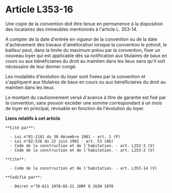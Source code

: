 # Article L353-16

Une copie de la convention doit être tenue en permanence à la disposition des locataires des immeubles mentionnés à l'article
L. 353-14. 

A compter de la date d'entrée en vigueur de la convention ou de la date d'achèvement des travaux d'amélioration lorsque la
convention le prévoit, le bailleur peut, dans la limite du maximum prévu par la convention, fixer un nouveau loyer qui est
applicable dès sa notification aux titulaires de baux en cours ou aux bénéficiaires du droit au maintien dans les lieux sans
qu'il soit nécessaire de leur donner congé. 

Les modalités d'évolution du loyer sont fixées par la convention et s'appliquent aux titulaires de baux en cours ou aux
bénéficiaires du droit au maintien dans les lieux. 

Le montant du cautionnement versé d'avance à titre de garantie est fixé par la convention, sans pouvoir excéder une somme
correspondant à un mois de loyer en principal, révisable en fonction de l'évolution du loyer.

**Liens relatifs à cet article**

	**Cité par**:

	  - Loi n°81-1161 du 30 décembre 1981 - art. 1 (P)
	  - Loi n°82-526 du 22 juin 1982 - art. 53 (Ab)
	  - Code de la construction et de l'habitation. - art. L252-3 (V)
	  - Code de la construction et de l'habitation. - art. L253-2 (V)

	**Cite**:

	  - Code de la construction et de l'habitation. - art. L353-14 (V)

	**Codifié par**:

	  - Décret n°78-621 1978-05-21 JORF 8 JUIN 1978
